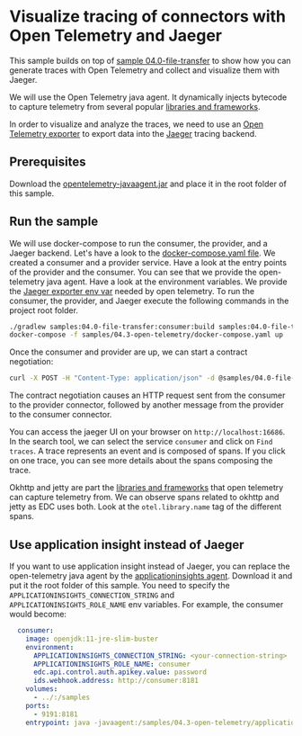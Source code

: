 # Visualize tracing of connectors with Open Telemetry and Jaeger

This sample builds on top of [sample 04.0-file-transfer](../04.0-file-transfer) to show how you can generate traces with Open Telemetry and collect and visualize them with Jaeger.

We will use the Open Telemetry java agent. It dynamically injects bytecode to capture telemetry from several popular [libraries and frameworks](https://github.com/open-telemetry/opentelemetry-java-instrumentation/tree/main/instrumentation).

In order to visualize and analyze the traces, we need to use an [Open Telemetry exporter](https://opentelemetry.io/docs/instrumentation/js/exporters/) to export data into the  [Jaeger](https://www.jaegertracing.io/) tracing backend.

## Prerequisites

Download the [opentelemetry-javaagent.jar](https://github.com/open-telemetry/opentelemetry-java-instrumentation/releases) and place it in the root folder of this sample.

## Run the sample

We will use docker-compose to run the consumer, the provider, and a Jaeger backend.
Let's have a look to the [docker-compose.yaml file](docker-compose.yaml). We created a consumer and a provider service.
Have a look at the entry points of the provider and the consumer. You can see that we provide the open-telemetry java agent.
Have a look at the environment variables. We provide the [Jaeger exporter env var](https://github.com/open-telemetry/opentelemetry-java/blob/main/sdk-extensions/autoconfigure/README.md#jaeger-exporter) needed by open telemetry.
To run the consumer, the provider, and Jaeger execute the following commands in the project root folder.

```bash
./gradlew samples:04.0-file-transfer:consumer:build samples:04.0-file-transfer:provider:build
docker-compose -f samples/04.3-open-telemetry/docker-compose.yaml up
```

Once the consumer and provider are up, we can start a contract negotiation:

```bash
curl -X POST -H "Content-Type: application/json" -d @samples/04.0-file-transfer/contractoffer.json "http://localhost:9191/api/negotiation?connectorAddress=http://provider:8181/api/ids/multipart"
```

The contract negotiation causes an HTTP request sent from the consumer to the provider connector, followed by another message from the provider to the consumer connector.

You can access the jaeger UI on your browser on `http://localhost:16686`.
In the search tool, we can select the service `consumer` and click on `Find traces`.
A trace represents an event and is composed of spans.
If you click on one trace, you can see more details about the spans composing the trace.

Okhttp and jetty are part the [libraries and frameworks](https://github.com/open-telemetry/opentelemetry-java-instrumentation/tree/main/instrumentation) that open telemetry can capture telemetry from. We can observe spans related to okhttp and jetty as EDC uses both. Look at the `otel.library.name` tag of the different spans.

## Use application insight instead of Jaeger

If you want to use application insight instead of Jaeger, you can replace the open-telemetry java agent by the [applicationinsights agent](https://docs.microsoft.com/en-us/azure/azure-monitor/app/java-in-process-agent#download-the-jar-file). Download it and put it the root folder of this sample.
You need to specify the `APPLICATIONINSIGHTS_CONNECTION_STRING` and `APPLICATIONINSIGHTS_ROLE_NAME` env variables.
For example, the consumer would become:

```yaml
  consumer:
    image: openjdk:11-jre-slim-buster
    environment:
      APPLICATIONINSIGHTS_CONNECTION_STRING: <your-connection-string>
      APPLICATIONINSIGHTS_ROLE_NAME: consumer
      edc.api.control.auth.apikey.value: password
      ids.webhook.address: http://consumer:8181
    volumes:
      - ../:/samples
    ports:
      - 9191:8181
    entrypoint: java -javaagent:/samples/04.3-open-telemetry/applicationinsights-agent-3.2.4.jar -jar /samples/04.0-file-transfer/consumer/build/libs/consumer.jar
```
